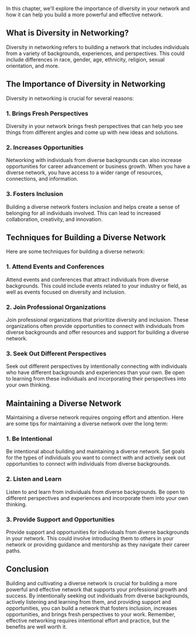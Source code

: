 
In this chapter, we'll explore the importance of diversity in your network and how it can help you build a more powerful and effective network.

What is Diversity in Networking?
--------------------------------

Diversity in networking refers to building a network that includes individuals from a variety of backgrounds, experiences, and perspectives. This could include differences in race, gender, age, ethnicity, religion, sexual orientation, and more.

The Importance of Diversity in Networking
-----------------------------------------

Diversity in networking is crucial for several reasons:

### 1. Brings Fresh Perspectives

Diversity in your network brings fresh perspectives that can help you see things from different angles and come up with new ideas and solutions.

### 2. Increases Opportunities

Networking with individuals from diverse backgrounds can also increase opportunities for career advancement or business growth. When you have a diverse network, you have access to a wider range of resources, connections, and information.

### 3. Fosters Inclusion

Building a diverse network fosters inclusion and helps create a sense of belonging for all individuals involved. This can lead to increased collaboration, creativity, and innovation.

Techniques for Building a Diverse Network
-----------------------------------------

Here are some techniques for building a diverse network:

### 1. Attend Events and Conferences

Attend events and conferences that attract individuals from diverse backgrounds. This could include events related to your industry or field, as well as events focused on diversity and inclusion.

### 2. Join Professional Organizations

Join professional organizations that prioritize diversity and inclusion. These organizations often provide opportunities to connect with individuals from diverse backgrounds and offer resources and support for building a diverse network.

### 3. Seek Out Different Perspectives

Seek out different perspectives by intentionally connecting with individuals who have different backgrounds and experiences than your own. Be open to learning from these individuals and incorporating their perspectives into your own thinking.

Maintaining a Diverse Network
-----------------------------

Maintaining a diverse network requires ongoing effort and attention. Here are some tips for maintaining a diverse network over the long term:

### 1. Be Intentional

Be intentional about building and maintaining a diverse network. Set goals for the types of individuals you want to connect with and actively seek out opportunities to connect with individuals from diverse backgrounds.

### 2. Listen and Learn

Listen to and learn from individuals from diverse backgrounds. Be open to different perspectives and experiences and incorporate them into your own thinking.

### 3. Provide Support and Opportunities

Provide support and opportunities for individuals from diverse backgrounds in your network. This could involve introducing them to others in your network or providing guidance and mentorship as they navigate their career paths.

Conclusion
----------

Building and cultivating a diverse network is crucial for building a more powerful and effective network that supports your professional growth and success. By intentionally seeking out individuals from diverse backgrounds, actively listening and learning from them, and providing support and opportunities, you can build a network that fosters inclusion, increases opportunities, and brings fresh perspectives to your work. Remember, effective networking requires intentional effort and practice, but the benefits are well worth it.
